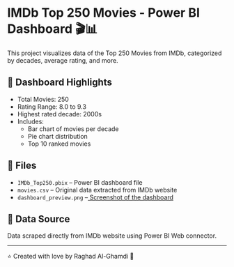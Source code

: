 # IMDb Top 250 Movies - Power BI Dashboard 🎬📊

This project visualizes data of the Top 250 Movies from IMDb, categorized by decades, average rating, and more.

## 📌 Dashboard Highlights
- Total Movies: 250
- Rating Range: 8.0 to 9.3
- Highest rated decade: 2000s
- Includes:
  - Bar chart of movies per decade
  - Pie chart distribution
  - Top 10 ranked movies

## 📁 Files
- `IMDb_Top250.pbix` – Power BI dashboard file
- `movies.csv` – Original data extracted from IMDb website
- `dashboard_preview.png` –[ Screenshot of the dashboard](https://github.com/RaghadAnalyzes/IMDB-Movies-Power-BI/blob/main/Screenshot%20Dashboard%20.png)
  

## 📡 Data Source
Data scraped directly from IMDb website using Power BI Web connector.

---

⭐️ Created with love by Raghad Al-Ghamdi 🌟

